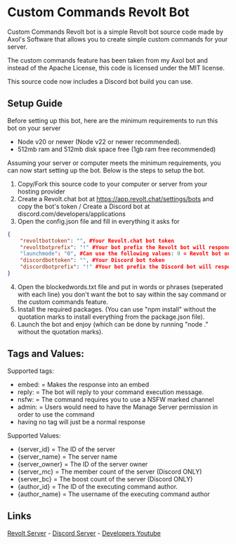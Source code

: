 # Custom Commands Revolt Bot

Custom Commands Revolt bot is a simple Revolt bot source code made by Axol's Software that allows you to create simple custom commands for your server.

The custom commands feature has been taken from my Axol bot and instead of the Apache License, this code is licensed under the MIT license.

This source code now includes a Discord bot build you can use.

## Setup Guide

Before setting up this bot, here are the minimum requirements to run this bot on your server

- Node v20 or newer (Node v22 or newer recommended).
- 512mb ram and 512mb disk space free (1gb ram free recommended)

Assuming your server or computer meets the minimum requirements, you can now start setting up the bot. Below is the steps to setup the bot.

1. Copy/Fork this source code to your computer or server from your hosting provider
2. Create a Revolt.chat bot at https://app.revolt.chat/settings/bots and copy the bot's token / Create a Discord bot at discord.com/developers/applications
3. Open the config.json file and fill in everything it asks for

```json
{
	"revoltbottoken": "", #Your Revolt.chat bot token
	"revoltbotprefix": "!" #Your bot prefix the Revolt bot will respond to
	"launchmode": "0", #Can use the following values: 0 = Revolt bot only, 1 = Discord bot only, 2 = Revolt and Discord bot
	"discordbottoken": "", #Your Discord bot token
	"discordbotprefix": "!" #Your bot prefix the Discord bot will respond to
}
```

4. Open the blockedwords.txt file and put in words or phrases (seperated with each line) you don't want the bot to say within the say command or the custom commands feature.
5. Install the required packages. (You can use "npm install" without the quotation marks to install everything from the package.json file).
6. Launch the bot and enjoy (which can be done by running "node ." without the quotation marks).

## Tags and Values:

Supported tags:

- embed: = Makes the response into an embed
- reply: = The bot will reply to your command execution message.
- nsfw: = The command requires you to use a NSFW marked channel 
- admin: = Users would need to have the Manage Server permission in order to use the command
- having no tag will just be a normal response

Supported Values:

- {server_id} = The ID of the server
- {server_name} = The server name
- {server_owner} = The ID of the server owner
- {server_mc} = The member count of the server (Discord ONLY)
- {server_bc} = The boost count of the server (Discord ONLY)
- {author_id} = The ID of the executing command author.
- {author_name} = The username of the executing command author

## Links

[Revolt Server](https://rvlt.gg/WJmNxmkv) - [Discord Server](https://discord.gg/hrUV9aq3p2) - [Developers Youtube](https://www.youtube.com/channel/UCCYCRAt1srptO3dc7eeN4Yw)